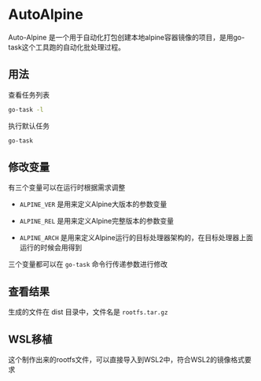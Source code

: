 # AutoAlpine

Auto-Alpine 是一个用于自动化打包创建本地alpine容器镜像的项目，是用go-task这个工具跑的自动化批处理过程。


## 用法

查看任务列表

```bash
go-task -l
```


执行默认任务
```bash
go-task
```


## 修改变量

有三个变量可以在运行时根据需求调整

* `ALPINE_VER` 是用来定义Alpine大版本的参数变量

* `ALPINE_REL` 是用来定义Alpine完整版本的参数变量

* `ALPINE_ARCH` 是用来定义Alpine运行的目标处理器架构的，在目标处理器上面运行的时候会用得到

三个变量都可以在 `go-task` 命令行传递参数进行修改


## 查看结果

生成的文件在 dist 目录中，文件名是 `rootfs.tar.gz`


## WSL移植

这个制作出来的rootfs文件，可以直接导入到WSL2中，符合WSL2的镜像格式要求


